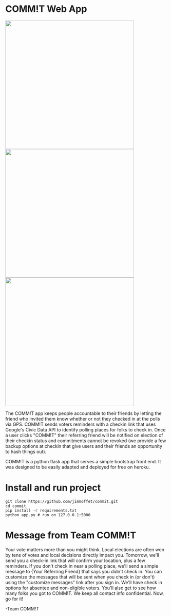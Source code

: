 COMM!T Web App
=============


<img src="https://jamesdavidmoffet.com/images/commit/login.jpg" height="400" /><img src="https://jamesdavidmoffet.com/images/commit/commit.jpg" height="400" /><img src="https://jamesdavidmoffet.com/images/commit/map.jpg" height="400" />



The COMM!T app keeps people accountable to their friends by letting the friend who invited them know whether or not they checked in at the polls via GPS. COMM!T sends voters reminders with a checkin link that uses Google's Civic Data API to identify polling places for folks to check in. Once a user clicks "COMM!T" their referring friend will be notified on election of their checkin status and commitments cannot be revoked (we provide a few backup options at checkin that give users and their friends an opportunity to hash things out). 

COMM!T is a python flask app that serves a simple bootstrap front end. It was designed to be easily adapted and deployed for free on heroku.

# Install and run project
    
    git clone https://github.com/jimmoffet/commit.git
    cd commit
    pip install -r requirements.txt
    python app.py # run on 127.0.0.1:5000

# Message from Team COMM!T

Your vote matters more than you might think. Local elections are often won by tens of votes and local decisions directly impact you. Tomorrow, we'll send you a check-in link that will confirm your location, plus a few reminders. If you don't check in near a polling place, we'll send a simple message to {Your Referring Friend} that says you didn't check in. You can customize the messages that will be sent when you check in (or don't) using the "customize messages" link after you sign in. We'll have check in options for absentee and non-eligible voters. You'll also get to see how many folks you got to COMM!T. We keep all contact info confidential. Now, go for it!

-Team COMM!T

